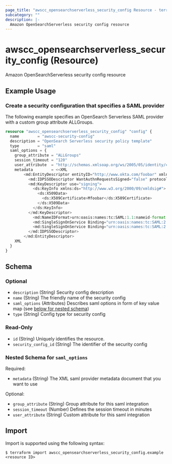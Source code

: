 ```yaml
---
page_title: "awscc_opensearchserverless_security_config Resource - terraform-provider-awscc"
subcategory: ""
description: |-
  Amazon OpenSearchServerless security config resource
---
```


# awscc_opensearchserverless_security_config (Resource)

Amazon OpenSearchServerless security config resource

## Example Usage

### Create a security configuration that specifies a SAML provider
The following example specifies an OpenSearch Serverless SAML provider with a custom group attribute ALLGroups.
```terraform
resource "awscc_opensearchserverless_security_config" "config" {
  name        = "awscc-security-config"
  description = "OpenSearch Serverless security policy template"
  type        = "saml"
  saml_options = {
    group_attribute = "ALLGroups"
    session_timeout = "120"
    user_attribute  = "http://schemas.xmlsoap.org/ws/2005/05/identity/claims/nameidentifier"
    metadata        = <<XML
        <md:EntityDescriptor entityID="http://www.okta.com/foobar" xmlns:md="urn:oasis:names:tc:SAML:2.0:metadata">
          <md:IDPSSODescriptor WantAuthnRequestsSigned="false" protocolSupportEnumeration="urn:oasis:names:tc:SAML:2.0:protocol">
          <md:KeyDescriptor use="signing">
            <ds:KeyInfo xmlns:ds="http://www.w3.org/2000/09/xmldsig#">
              <ds:X509Data>
                <ds:X509Certificate>Mfoobar</ds:X509Certificate>
              </ds:X509Data>
            </ds:KeyInfo>
          </md:KeyDescriptor>
            <md:NameIDFormat>urn:oasis:names:tc:SAML:1.1:nameid-format:emailAddress</md:NameIDFormat>
            <md:SingleSignOnService Binding="urn:oasis:names:tc:SAML:2.0:bindings:HTTP-POST" Location="https://trial-1234567.okta.com/app/trial-1234567_saml2_1/foobar/sso/saml"/>
            <md:SingleSignOnService Binding="urn:oasis:names:tc:SAML:2.0:bindings:HTTP-Redirect" Location="https://trial-1234567.okta.com/app/trial-1234567_saml2_1/foobar/sso/saml"/>
          </md:IDPSSODescriptor>
        </md:EntityDescriptor>
    XML
  }
}
```

<!-- schema generated by tfplugindocs -->
## Schema

### Optional

- `description` (String) Security config description
- `name` (String) The friendly name of the security config
- `saml_options` (Attributes) Describes saml options in form of key value map (see [below for nested schema](#nestedatt--saml_options))
- `type` (String) Config type for security config

### Read-Only

- `id` (String) Uniquely identifies the resource.
- `security_config_id` (String) The identifier of the security config

<a id="nestedatt--saml_options"></a>
### Nested Schema for `saml_options`

Required:

- `metadata` (String) The XML saml provider metadata document that you want to use

Optional:

- `group_attribute` (String) Group attribute for this saml integration
- `session_timeout` (Number) Defines the session timeout in minutes
- `user_attribute` (String) Custom attribute for this saml integration

## Import

Import is supported using the following syntax:

```shell
$ terraform import awscc_opensearchserverless_security_config.example <resource ID>
```